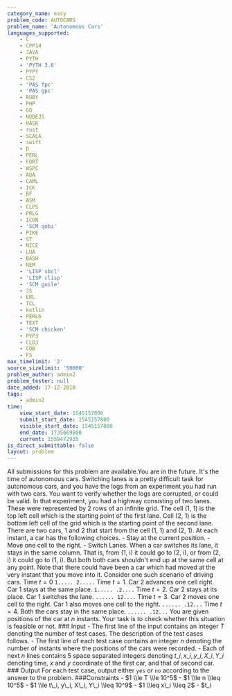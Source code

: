 ```yaml
---
category_name: easy
problem_code: AUTOCARS
problem_name: 'Autonomous Cars'
languages_supported:
    - C
    - CPP14
    - JAVA
    - PYTH
    - 'PYTH 3.6'
    - PYPY
    - CS2
    - 'PAS fpc'
    - 'PAS gpc'
    - RUBY
    - PHP
    - GO
    - NODEJS
    - HASK
    - rust
    - SCALA
    - swift
    - D
    - PERL
    - FORT
    - WSPC
    - ADA
    - CAML
    - ICK
    - BF
    - ASM
    - CLPS
    - PRLG
    - ICON
    - 'SCM qobi'
    - PIKE
    - ST
    - NICE
    - LUA
    - BASH
    - NEM
    - 'LISP sbcl'
    - 'LISP clisp'
    - 'SCM guile'
    - JS
    - ERL
    - TCL
    - kotlin
    - PERL6
    - TEXT
    - 'SCM chicken'
    - PYP3
    - CLOJ
    - COB
    - FS
max_timelimit: '2'
source_sizelimit: '50000'
problem_author: admin2
problem_tester: null
date_added: 17-12-2018
tags:
    - admin2
time:
    view_start_date: 1545157800
    submit_start_date: 1545157800
    visible_start_date: 1545157800
    end_date: 1735669800
    current: 1559472935
is_direct_submittable: false
layout: problem
---
```

All submissions for this problem are available.You are in the future. It's the time of autonomous cars. Switching lanes is a pretty difficult task for autonomous cars, and you have the logs from an experiment you had run with two cars. You want to verify whether the logs are corrupted, or could be valid. In that experiment, you had a highway consisting of two lanes. These were represented by 2 rows of an infinite grid. The cell (1, 1) is the top left cell which is the starting point of the first lane. Cell (2, 1) is the bottom left cell of the grid which is the starting point of the second lane. There are two cars, 1 and 2 that start from the cell (1, 1) and (2, 1). At each instant, a car has the following choices. - Stay at the current position. - Move one cell to the right. - Switch Lanes. When a car switches its lane, it stays in the same column. That is, from (1, i) it could go to (2, i), or from (2, i) it could go to (1, i). But both both cars shouldn't end up at the same cell at any point. Note that there could have been a car which had moved at the very instant that you move into it. Consider one such scenario of driving cars. Time $t = 0$ ``` 1..... 2..... ``` Time $t = 1$. Car 2 advances one cell right. Car 1 stays at the same place. ``` 1..... .2.... ``` Time $t = 2$. Car 2 stays at its place. Car 1 switches the lane. ``` ...... 12.... ``` Time $t = 3$. Car 2 moves one cell to the right. Car 1 also moves one cell to the right. ``` ...... .12... ``` Time $t = 4$. Both the cars stay in the same place. ``` ...... .12... ``` You are given positions of the car at $n$ instants. Your task is to check whether this situation is feasible or not. ### Input - The first line of the input contains an integer $T$ denoting the number of test cases. The description of the test cases follows. - The first line of each test case contains an integer $n$ denoting the number of instants where the positions of the cars were recorded. - Each of next $n$ lines contains 5 space separated integers denoting $t\_i, x\_i, y\_i, X\_i, Y\_i$ denoting time, $x$ and $y$ coordinate of the first car, and that of second car. ### Output For each test case, output either `yes` or `no` according to the answer to the problem. ###Constraints - $1 \\le T \\le 10^5$ - $1 \\le n \\leq 10^5$ - $1 \\le t\_i, y\_i, X\_i, Y\_i \\leq 10^9$ - $1 \\leq x\_i \\leq 2$ - $t\_i
